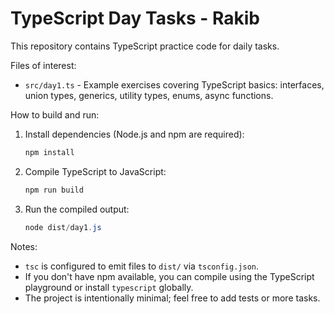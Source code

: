 # TypeScript Day Tasks - Rakib

This repository contains TypeScript practice code for daily tasks.

Files of interest:

- `src/day1.ts` - Example exercises covering TypeScript basics: interfaces, union types, generics, utility types, enums, async functions.

How to build and run:

1. Install dependencies (Node.js and npm are required):

   ```powershell
   npm install
   ```

2. Compile TypeScript to JavaScript:

   ```powershell
   npm run build
   ```

3. Run the compiled output:

   ```powershell
   node dist/day1.js
   ```

Notes:

- `tsc` is configured to emit files to `dist/` via `tsconfig.json`.
- If you don't have npm available, you can compile using the TypeScript playground or install `typescript` globally.
- The project is intentionally minimal; feel free to add tests or more tasks.
